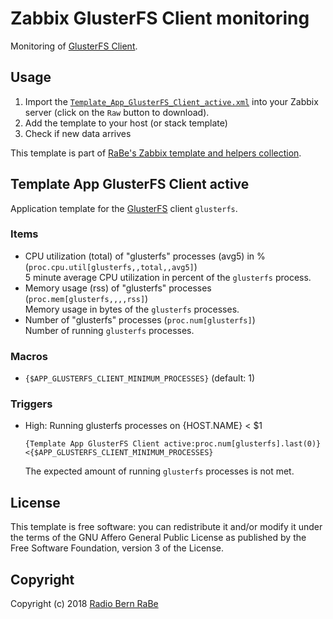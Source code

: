 # Zabbix GlusterFS Client monitoring
Monitoring of [GlusterFS Client](https://www.gluster.org/).

## Usage
1. Import the
   [`Template_App_GlusterFS_Client_active.xml`](Template_App_GlusterFS_Client_active.xml)
   into your Zabbix server (click on the `Raw` button to download).
2. Add the template to your host (or stack template)
3. Check if new data arrives

This template is part of [RaBe's Zabbix template and helpers
collection](https://github.com/radiorabe/rabe-zabbix).
## Template App GlusterFS Client active
Application template for the [GlusterFS](https://www.gluster.org/) client `glusterfs`.
### Items
* CPU utilization (total) of "glusterfs" processes (avg5) in % (`proc.cpu.util[glusterfs,,total,,avg5]`)  
  5 minute average CPU utilization in percent of the `glusterfs` process.
* Memory usage (rss) of "glusterfs" processes (`proc.mem[glusterfs,,,,rss]`)  
  Memory usage in bytes of the `glusterfs` processes.
* Number of "glusterfs" processes (`proc.num[glusterfs]`)  
  Number of running `glusterfs` processes.
### Macros
* `{$APP_GLUSTERFS_CLIENT_MINIMUM_PROCESSES}` (default: 1)
### Triggers
* High: Running glusterfs processes on {HOST.NAME} < $1
  ```
  {Template App GlusterFS Client active:proc.num[glusterfs].last(0)}<{$APP_GLUSTERFS_CLIENT_MINIMUM_PROCESSES}
  ```
  The expected amount of running `glusterfs` processes is not met.

## License
This template is free software: you can redistribute it and/or modify it under
the terms of the GNU Affero General Public License as published by the Free
Software Foundation, version 3 of the License.

## Copyright
Copyright (c) 2018 [Radio Bern RaBe](http://www.rabe.ch)
